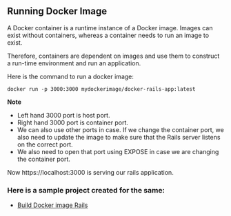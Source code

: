 ## Running Docker Image
A Docker container is a runtime instance of a Docker image. Images can exist without containers, whereas a container needs to run an image to exist. 

Therefore, containers are dependent on images and use them to construct a run-time environment and run an application. 

Here is the command to run a docker image:

```
docker run -p 3000:3000 mydockerimage/docker-rails-app:latest
```

**Note**
- Left hand 3000 port is host port. 
- Right hand 3000 port is container port. 
- We can also use other ports in case. If we change the container port, we also need to update the image to make sure that the Rails server listens on the correct port.
- We also need to open that port using EXPOSE in case we are changing the container port.

Now https://localhost:3000 is serving our rails application.

### Here is a sample project created for the same:
- [Build Docker image Rails](https://github.com/TecOrb-Developers/rails-docker-image)